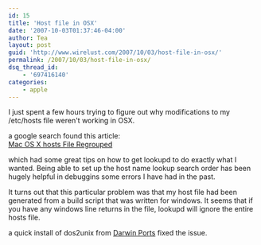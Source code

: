 ```yaml
---
id: 15
title: 'Host file in OSX'
date: '2007-10-03T01:37:46-04:00'
author: Tea
layout: post
guid: 'http://www.wirelust.com/2007/10/03/host-file-in-osx/'
permalink: /2007/10/03/host-file-in-osx/
dsq_thread_id:
    - '697416140'
categories:
    - apple
---
```


I just spent a few hours trying to figure out why modifications to my /etc/hosts file weren't working in OSX.

a google search found this article:  
[Mac OS X hosts File Regrouped](http://www.macwrite.com/critical-mass/mac-os-x-hosts-file-regrouped)

which had some great tips on how to get lookupd to do exactly what I wanted. Being able to set up the host name lookup search order has been hugely helpful in debuggins some errors I have had in the past.

It turns out that this particular problem was that my host file had been generated from a build script that was written for windows. It seems that if you have any windows line returns in the file, lookupd will ignore the entire hosts file.

a quick install of dos2unix from [Darwin Ports](http://darwinports.com/) fixed the issue.